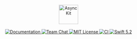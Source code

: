 <p align="center">
    <img 
    	src="https://user-images.githubusercontent.com/1342803/59048834-b2ce3680-8854-11e9-9446-78f5b07cf5fd.png" 
    	height="64"
    	alt="AsyncKit"
    >
    <br>
    <br>
    <a href="https://docs.vapor.codes/4.0/">
        <img src="http://img.shields.io/badge/read_the-docs-2196f3.svg" alt="Documentation">
    </a>
    <a href="https://discord.gg/vapor">
        <img src="https://img.shields.io/discord/431917998102675485.svg" alt="Team Chat">
    </a>
    <a href="LICENSE">
        <img src="http://img.shields.io/badge/license-MIT-brightgreen.svg" alt="MIT License">
    </a>
    <a href="https://github.com/vapor/async-kit/actions">
        <img src="https://github.com/vapor/async-kit/workflows/test/badge.svg" alt="CI">
    </a>
    <a href="https://swift.org">
        <img src="http://img.shields.io/badge/swift-5.2-brightgreen.svg" alt="Swift 5.2">
    </a>
</p>
